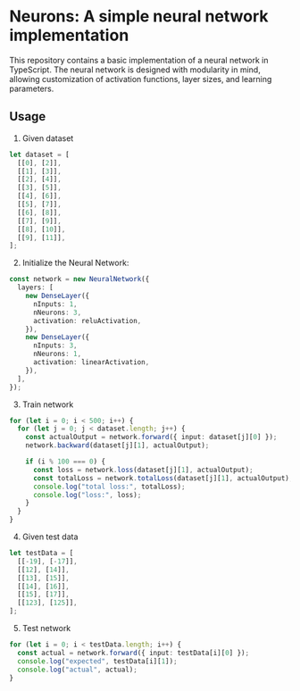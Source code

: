 # Neurons: A simple neural network implementation

This repository contains a basic implementation of a neural network in TypeScript. The neural network is designed with modularity in mind, allowing customization of activation functions, layer sizes, and learning parameters.

## Usage

1. Given dataset

```typescript
let dataset = [
  [[0], [2]],
  [[1], [3]],
  [[2], [4]],
  [[3], [5]],
  [[4], [6]],
  [[5], [7]],
  [[6], [8]],
  [[7], [9]],
  [[8], [10]],
  [[9], [11]],
];
```

2. Initialize the Neural Network:

```typescript
const network = new NeuralNetwork({
  layers: [
    new DenseLayer({
      nInputs: 1,
      nNeurons: 3,
      activation: reluActivation,
    }),
    new DenseLayer({
      nInputs: 3,
      nNeurons: 1,
      activation: linearActivation,
    }),
  ],
});
```

3. Train network

```typescript
for (let i = 0; i < 500; i++) {
  for (let j = 0; j < dataset.length; j++) {
    const actualOutput = network.forward({ input: dataset[j][0] });
    network.backward(dataset[j][1], actualOutput);

    if (i % 100 === 0) {
      const loss = network.loss(dataset[j][1], actualOutput);
      const totalLoss = network.totalLoss(dataset[j][1], actualOutput);
      console.log("total loss:", totalLoss);
      console.log("loss:", loss);
    }
  }
}
```

4. Given test data

```typescript
let testData = [
  [[-19], [-17]],
  [[12], [14]],
  [[13], [15]],
  [[14], [16]],
  [[15], [17]],
  [[123], [125]],
];
```

5. Test network

```typescript
for (let i = 0; i < testData.length; i++) {
  const actual = network.forward({ input: testData[i][0] });
  console.log("expected", testData[i][1]);
  console.log("actual", actual);
}
```
